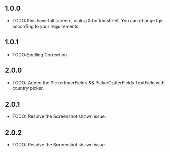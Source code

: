 ## 1.0.0

- TODO:This have full screen , dialog & bottomsheet. You can change tgis according to your requirements.

## 1.0.1

- TODO:Spelling Correction

## 2.0.0

- TODO: Added the PickerInnerFields && PickerOutterFields TextField with country picker.

## 2.0.1

- TODO: Resolve the Screenshot shown issue.

## 2.0.2

- TODO: Resolve the Screenshot shown issue.


